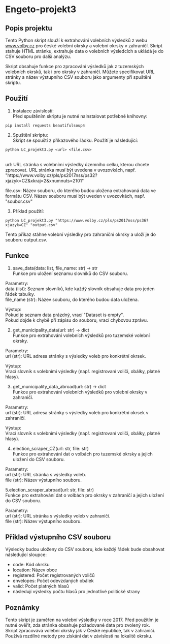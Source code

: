 # Engeto-projekt3
## Popis projektu
Tento Python skript slouží k extrahování volebních výsledků z webu www.volby.cz pro české volební okrsky a volební okrsky v zahraničí. Skript stahuje HTML stránku, extrahuje data o volebních výsledcích a ukládá je do CSV souboru pro další analýzu.<br/>

Skript obsahuje funkce pro zpracování výsledků jak z tuzemských volebních okrsků, tak i pro okrsky v zahraničí. Můžete specifikovat URL stránky a název výstupního CSV souboru jako argumenty při spuštění skriptu.<br/>

## Použití
1. Instalace závislostí:<br/> Před spuštěním skriptu je nutné nainstalovat potřebné knihovny:
```
pip install requests beautifulsoup4
```

2. Spuštění skriptu:<br/> Skript se spouští z příkazového řádku. Použití je následující:
```
python LC_projekt3.py <url> <file.csv>
```
   
<br/>
url: URL stránka s volebními výsledky územního celku, kterou chcete zpracovat. URL stránka musí být uvedena v uvozovkách, např. "https://www.volby.cz/pls/ps2017nss/ps32?xjazyk=CZ&xkraj=2&xnumnuts=2101"<br/>

file.csv: Název souboru, do kterého budou uložena extrahovaná data ve formátu CSV. Název souboru musí být uveden v uvozovkách, např. "soubor.csv"<br/>

3. Příklad použití:
```
python LC_projekt3.py "https://www.volby.cz/pls/ps2017nss/ps36?xjazyk=CZ" "output.csv"
```
   
Tento příkaz stáhne volební výsledky pro zahraniční okrsky a uloží je do souboru output.csv.

## Funkce
1. save_data(data: list, file_name: str) -> str<br/>
Funkce pro uložení seznamu slovníků do CSV souboru.<br/>

Parametry:<br/>
data (list): Seznam slovníků, kde každý slovník obsahuje data pro jeden řádek tabulky.<br/>
file_name (str): Název souboru, do kterého budou data uložena.<br/>

Výstup:<br/>
Pokud je seznam data prázdný, vrací "Dataset is empty".<br/>
Pokud dojde k chybě při zápisu do souboru, vrací chybovou zprávu.<br/>

2. get_municipality_data(url: str) -> dict<br/>
Funkce pro extrahování volebních výsledků pro tuzemské volební okrsky.<br/>

Parametry:<br/>
url (str): URL adresa stránky s výsledky voleb pro konkrétní okrsek.<br/>

Výstup:<br/>
Vrací slovník s volebními výsledky (např. registrovaní voliči, obálky, platné hlasy).<br/>

3. get_municipality_data_abroad(url: str) -> dict<br/>
Funkce pro extrahování volebních výsledků pro volební okrsky v zahraničí.<br/>

Parametry:<br/>
url (str): URL adresa stránky s výsledky voleb pro konkrétní okrsek v zahraničí.<br/>

Výstup:<br/>
Vrací slovník s volebními výsledky (např. registrovaní voliči, obálky, platné hlasy).<br/>

4. election_scraper_CZ(url: str, file: str)<br/>
Funkce pro extrahování dat o volbách pro tuzemské okrsky a jejich uložení do CSV souboru.<br/>

Parametry:<br/>
url (str): URL stránka s výsledky voleb.<br/>
file (str): Název výstupního souboru.<br/>

5.election_scraper_abroad(url: str, file: str)<br/>
Funkce pro extrahování dat o volbách pro okrsky v zahraničí a jejich uložení do CSV souboru.<br/>

Parametry:<br/>
url (str): URL stránka s výsledky voleb v zahraničí.<br/>
file (str): Název výstupního souboru.<br/>



## Příklad výstupního CSV souboru<br/>
Výsledky budou uloženy do CSV souboru, kde každý řádek bude obsahovat následující sloupce:<br/>
- code: Kód okrsku
- location: Název obce
- registered: Počet registrovaných voličů
- envelopes: Počet odevzdaných obálek
- valid: Počet platných hlasů
- následují výsledky počtu hlasů pro jednotlivé politické strany

## Poznámky<br/>
Tento skript je zaměřen na volební výsledky v roce 2017. Před použitím je nutné ověřit, zda stránka obsahuje požadované data pro zvolený rok.<br/>
Skript zpracovává volební okrsky jak v České republice, tak v zahraničí. Používá rozdílné metody pro získání dat v závislosti na lokalitě okrsku.<br/>
